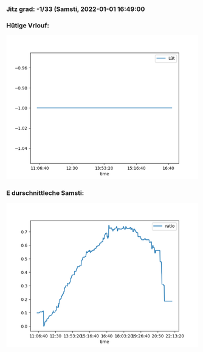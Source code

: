 ### Jitz grad: -1/33 (Samsti, 2022-01-01 16:49:00

### Hütige Vrlouf:
![Graph](Today.png)

### E durschnittleche Samsti:
![Graph](Samsti.png)